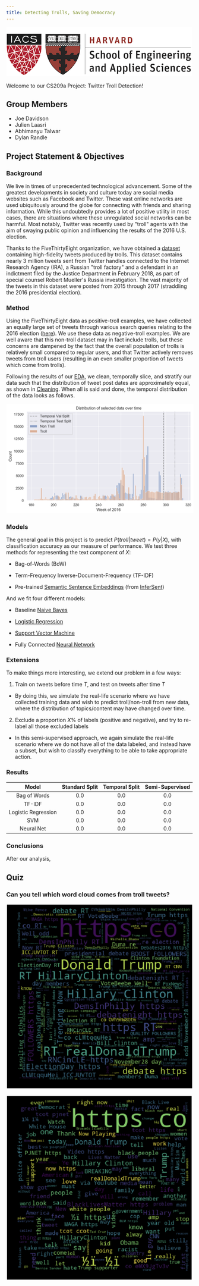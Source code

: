 ```yaml
---
title: Detecting Trolls, Saving Democracy
---
```


![seas-iacs](pics/SEAS_IACS.png)

Welcome to our CS209a Project: Twitter Troll Detection!

## Group Members
- Joe Davidson
- Julien Laasri
- Abhimanyu Talwar
- Dylan Randle

## Project Statement & Objectives

### Background

We live in times of unprecedented technological advancement. Some of the greatest developments in
society and culture today are social media websites such as Facebook and Twitter. These vast online
networks are used ubiquitously around the globe for connecting with friends and sharing information.
While this undoubtedly provides a lot of positive utility in most cases, there are situations where
these unregulated social networks can be harmful. Most notably, Twitter was recently used by "troll"
agents with the aim of swaying public opinion and influencing the results of the 2016 U.S. election.

Thanks to the FiveThirtyEight organization, we have obtained a [dataset](https://github.com/fivethirtyeight/russian-troll-tweets) containing high-fidelity tweets
produced by trolls. This dataset contains nearly 3 million tweets sent from Twitter handles connected
to the Internet Research Agency (IRA), a Russian "troll factory" and a defendant in an indictment filed
by the Justice Department in February 2018, as part of special counsel Robert Mueller's Russia
investigation. The vast majority of the tweets in this dataset were posted from 2015 through 2017
(straddling the 2016 presidential election).

### Method

Using the FiveThirtyEight data as positive-troll examples, we have collected an equally large set of
tweets through various search queries relating to the 2016 election ([here](https://dataverse.harvard.edu/dataset.xhtml?persistentId=doi%3A10.7910%2FDVN%2FPDI7IN)). We use these data as
negative-troll examples. We are well aware that this non­-troll dataset may in fact include trolls,
but these concerns are dampened by the fact that the overall population of trolls is relatively small
compared to regular users, and that Twitter actively removes tweets from troll users (resulting in an
even smaller proportion of tweets which come from trolls).

Following the results of our [EDA](https://joeddav.github.io/troll_classification/more_eda.html), we clean, temporally slice, and stratify our data such that the distribution of tweet post dates are approximately equal, as shown in [Cleaning](https://joeddav.github.io/troll_classification/Dataset%20Consolidation.html). When all is said and done, the temporal distribution of the data looks as follows.

![temporal-histogram](pics/temporal_histogram.png)

### Models

The general goal in this project is to predict $P(troll|tweet)=P(y|X)$, with classification accuracy as
our measure of performance. We test three methods for representing the text component of $X$:

- Bag-of-Words (BoW)

- Term-Frequency Inverse-Document-Frequency (TF-IDF)

- Pre-trained [Semantic Sentence Embeddings](https://joeddav.github.io/troll_classification/sentence_embedding_eda.html) (from [InferSent](https://github.com/facebookresearch/InferSent))

And we fit four different models:

- Baseline [Naive Bayes](https://joeddav.github.io/troll_classification/naive_bayes.html)

- [Logistic Regression](https://joeddav.github.io/troll_classification/logistic_regression.html)

- [Support Vector Machine](https://joeddav.github.io/troll_classification/svm.html)

- Fully Connected [Neural Network](https://joeddav.github.io/troll_classification/neural_network.html)

### Extensions

To make things more interesting, we extend our problem in a few ways:

1. Train on tweets before time $T$, and test on tweets after time $T$
  - By doing this, we simulate the real-life scenario where we have collected training data and wish to
    predict troll/non-troll from new data, where the distribution of topics/content may have changed over time.

2. Exclude a proportion $X$% of labels (positive and negative), and try to re-label all those excluded labels
  - In this semi-supervised approach, we again simulate the real-life scenario where we do not have all of the
    data labeled, and instead have a subset, but wish to classify everything to be able to take appropriate
    action.

### Results

| Model | Standard Split | Temporal Split | Semi-Supervised |
|:-----:|:--------------:|:--------------:|:---------------:|
|Bag of Words | 0.0 | 0.0 | 0.0 |
|TF-IDF | 0.0 | 0.0 | 0.0 |
|Logistic Regression | 0.0 | 0.0 | 0.0 |
|SVM | 0.0 | 0.0 | 0.0 |
|Neural Net | 0.0 | 0.0 | 0.0 |

### Conclusions

After our analysis,

## Quiz

### Can you tell which word cloud comes from troll tweets?

![which_one](pics/nontroll_pic.png)

![which_one2](pics/troll_pic.png)
